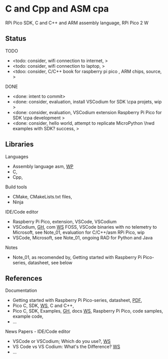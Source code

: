 # C and Cpp and ASM cpa 

RPi Pico SDK, C and C++ and ARM assembly language, RPi Pico 2 W 

## Status

TODO
* <todo: consider, wifi connection to internet, >
* <todo: consider, wifi connection to laptop, >
* <tdoo: consider, C/C++ book for raspberry pi pico , ARM chips, source, >

DONE
* <done: intent to commit>
* <done: consider, evaluation, install VSCodium for SDK \cpa projets, wip >
* <done: consider, evaluation, VSCodium extension Raspberry Pi Pico for SDK \cpa development >
* <done: consider, hello world, attempt to replicate MicroPython \hwd examples with SDK?  success, >

## Libraries

Languages
* Assembly language asm, [WP](https://en.wikipedia.org/wiki/Assembly_language) 
* C, 
* Cpp, 

Build tools
* CMake, CMakeLists.txt files, 
* Ninja

IDE/Code editor
* Raspberry Pi Pico, extension, VSCode, VSCodium
* VSCodium, [GH](https://github.com/VSCodium), com [WS](https://vscodium.com/) FOSS, VSCode binaries with no telemetry to Microsoft, see Note_01, evaluation for C/C++/asm RPi Pico, wip
* VSCode, Microsoft, see Note_01, ongoing RAD for Python and Java 

Notes
* Note_01, as recomended by, Getting started with Raspberry Pi Pico-series, datasheet, see below

## References

Documentation
* Getting started with Raspberry Pi Pico-series, datasheet, [PDF](https://datasheets.raspberrypi.com/pico/getting-started-with-pico.pdf), 
* Pico C, SDK, [WS](https://www.raspberrypi.com/documentation/pico-sdk/), C and C++, 
* Pico C, SDK, Examples, [GH](https://github.com/raspberrypi/pico-examples), docs [WS](https://www.raspberrypi.com/documentation/pico-sdk/examples_page.html#examples_page), Raspberry Pi Pico, code samples, example code, 
* ...

News Papers - IDE/Code editor
* VSCode or VSCodium; Which do you use?, [WS](https://www.reddit.com/r/learnprogramming/comments/u2m5di/vscode_or_vscodium_which_do_you_use/)
* VS Code vs VS Codium: What's the Difference? [WS](https://itsfoss.com/vs-code-vs-codium/)
* ...